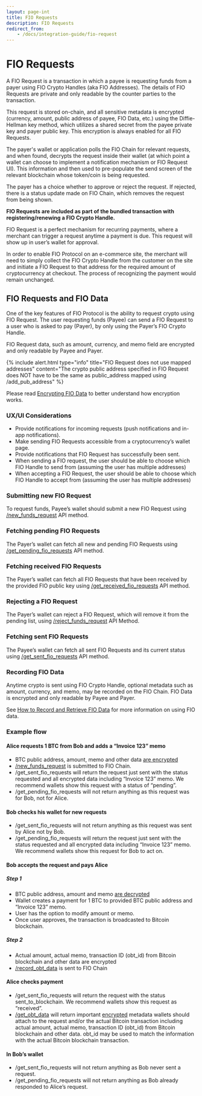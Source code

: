 ```yaml
---
layout: page-int
title: FIO Requests
description: FIO Requests
redirect_from:
    - /docs/integration-guide/fio-request
---
```


# FIO Requests

A FIO Request is a transaction in which a payee is requesting funds from a payer using FIO Crypto Handles (aka FIO Addresses).  The details of FIO Requests are private and only readable by the counter parties to the transaction.  

This request is stored on-chain, and all sensitive metadata is encrypted (currency, amount, public address of payee, FIO Data, etc.) using the Diffie-Hellman key method, which utilizes a shared secret from the payee private key and payer public key. This encryption is always enabled for all FIO Requests.

The payer's wallet or application polls the FIO Chain for relevant requests, and when found, decrypts the request inside their wallet (at which point a wallet can choose to implement a notification mechanism or FIO Request UI). This information and then used to pre-populate the send screen of the relevant blockchain whose token/coin is being requested.

The payer has a choice whether to approve or reject the request. If rejected, there is a status update made on FIO Chain, which removes the request from being shown. 

**FIO Requests are included as part of the bundled transaction with registering/renewing a FIO Crypto Handle.**

FIO Request is a perfect mechanism for recurring payments, where a merchant can trigger a request anytime a payment is due. This request will show up in user’s wallet for approval.

In order to enable FIO Protocol on an e-commerce site, the merchant will need to simply collect the FIO Crypto Handle from the customer on the site and initiate a FIO Request to that address for the required amount of cryptocurrency at checkout. The process of recognizing the payment would remain unchanged.

## FIO Requests and FIO Data

One of the key features of FIO Protocol is the ability to request crypto using FIO Request. The user requesting funds (Payee) can send a FIO Request to a user who is asked to pay (Payer), by only using the Payer’s FIO Crypto Handle.

FIO Request data, such as amount, currency, and memo field are encrypted and only readable by Payee and Payer.

{% include alert.html type="info" title="FIO Request does not use mapped addresses"  content="The crypto public address specified in FIO Request does NOT have to be the same as public_address mapped using /add_pub_address" %}

Please read [Encrypting FIO Data]({{site.baseurl}}/docs/general-functions/encryption) to better understand how encryption works.

### UX/UI Considerations
* Provide notifications for incoming requests (push notifications and in-app notifications).
* Make sending FIO Requests accessible from a cryptocurrency’s wallet page.
* Provide notifications that FIO Request has successfully been sent.
* When sending a FIO request, the user should be able to choose which FIO Handle to send from (assuming the user has multiple addresses)
* When accepting a FIO Request, the user should be able to choose which FIO Handle to accept from (assuming the user has multiple addresses)


### Submitting new FIO Request

To request funds, Payee’s wallet should submit a new FIO Request using [/new_funds_request]({{site.baseurl}}/pages/api/fio-api/#options-newfundsreq) API method.


### Fetching pending FIO Requests

The Payer’s wallet can fetch all new and pending FIO Requests using [/get_pending_fio_requests]({{site.baseurl}}/pages/api/fio-api/#post-/get_pending_fio_requests) API method.

### Fetching received FIO Requests

The Payer’s wallet can fetch all FIO Requests that have been received by the provided FIO public key using [/get_received_fio_requests]({{site.baseurl}}/pages/api/fio-api/#post-/get_received_fio_requests) API method.

### Rejecting a FIO Request

The Payer’s wallet can reject a FIO Request, which will remove it from the pending list, using [/reject_funds_request]({{site.baseurl}}/pages/api/fio-api/#options-rejectfndreq) API Method.

### Fetching sent FIO Requests

The Payee’s wallet can fetch all sent FIO Requests and its current status using [/get_sent_fio_requests]({{site.baseurl}}/pages/api/fio-api/#post-/get_sent_fio_requests) API method.

### Recording FIO Data

Anytime crypto is sent using FIO Crypto Handle, optional metadata such as amount, currency, and memo, may be recorded on the FIO Chain. FIO Data is encrypted and only readable by Payee and Payer.

See [How to Record and Retrieve FIO Data]({{site.baseurl}}/docs/general-functions/fio-data) for more information on using FIO data.

### Example flow

#### Alice requests 1 BTC from Bob and adds a “Invoice 123” memo

* BTC public address, amount, memo and other data [are encrypted]({{site.baseurl}}/docs/general-functions/encryption)
* [/new_funds_request]({{site.baseurl}}/pages/api/fio-api/#options-newfundsreq) is submitted to FIO Chain.
* /get_sent_fio_requests will return the request just sent with the status requested and all encrypted data including “Invoice 123” memo. We recommend wallets show this request with a status of “pending”.
* /get_pending_fio_requests will not return anything as this request was for Bob, not for Alice.

#### Bob checks his wallet for new requests

* /get_sent_fio_requests will not return anything as this request was sent by Alice not by Bob.
* /get_pending_fio_requests will return the request just sent with the status requested and all encrypted data including “Invoice 123” memo. We recommend wallets show this request for Bob to act on.

#### Bob accepts the request and pays Alice

##### Step 1

* BTC public address, amount and memo [are decrypted]({{site.baseurl}}/docs/general-functions/encryption)
* Wallet creates a payment for 1 BTC to provided BTC public address and “Invoice 123” memo.
* User has the option to modify amount or memo.
* Once user approves, the transaction is broadcasted to Bitcoin blockchain.

##### Step 2

* Actual amount, actual memo, transaction ID (obt_id) from Bitcoin blockchain and other data are encrypted
* [/record_obt_data]({{site.baseurl}}/pages/api/fio-api/#options-recordobt) is sent to FIO Chain

#### Alice checks payment

* /get_sent_fio_requests will return the request with the status sent_to_blockchain. We recommend wallets show this request as “received”.
* [/get_obt_data]({{site.baseurl}}/pages/api/fio-api/#post-/get_obt_data) will return important [encrypted]({{site.baseurl}}/docs/general-functions/encryption) metadata wallets should attach to the request and/or the actual Bitcoin transaction including actual amount, actual memo, transaction ID (obt_id) from Bitcoin blockchain and other data. obt_id may be used to match the information with the actual Bitcoin blockchain transaction.

#### In Bob’s wallet

* /get_sent_fio_requests will not return anything as Bob never sent a request.
* /get_pending_fio_requests will not return anything as Bob already responded to Alice’s request.

